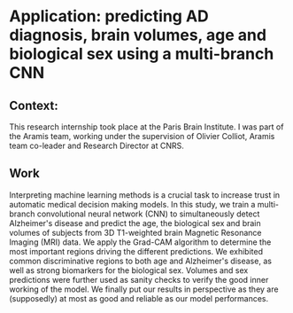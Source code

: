 # Application:  predicting AD diagnosis, brain volumes, age and biological sex using a multi-branch CNN

## Context: 
This research internship took place at the Paris Brain Institute. I was part of the Aramis team, working under the supervision of Olivier Colliot, Aramis team co-leader and Research Director at CNRS.

## Work
Interpreting machine learning methods is a crucial task to increase trust in automatic medical decision making models. In this study, we train a multi-branch convolutional neural network (CNN) to simultaneously detect Alzheimer's disease and predict the age, the biological sex and brain volumes of subjects from 3D T1-weighted brain Magnetic Resonance Imaging (MRI) data. We apply the Grad-CAM algorithm to determine the most important regions driving the different predictions. We exhibited common discriminative regions to both age and Alzheimer's disease, as well as strong biomarkers for the biological sex. Volumes and sex predictions were further used as sanity checks to verify the good inner working of the model. We finally put our results in perspective as they are (supposedly) at most as good and reliable as our model performances.
